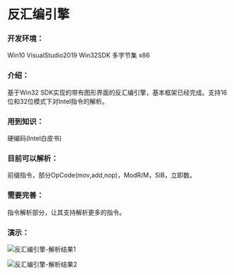 # 反汇编引擎

### 开发环境：
Win10  VisualStudio2019 Win32SDK 多字节集 x86

### 介绍：
基于Win32 SDK实现的带有图形界面的反汇编引擎，基本框架已经完成。支持16位和32位模式下对Intel指令的解析。

### 用到知识：

硬编码(Intel白皮书)
    
### 目前可以解析：
前缀指令，部分OpCode(mov,add,nop)，ModR/M，SIB，立即数。

### 需要完善：
指令解析部分，让其支持解析更多的指令。

### 演示：
![反汇编引擎-解析结果1](https://i.loli.net/2021/05/12/y2kMTLq6cY7edHj.png)

![反汇编引擎-解析结果2](https://i.loli.net/2021/05/12/GxzvWyrhsBg7ZDN.png)
